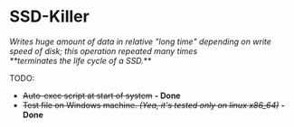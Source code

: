 # SSD-Killer
_Writes huge amount of data in relative "long time" depending on write speed of disk; this operation repeated many times  
**terminates the life cycle of a SSD._**

TODO: 
* ~~Auto-exec script at start of system~~ **- Done**
* ~~Test file on Windows machine. _(Yea, it's tested only on linux x86_64)_~~ **-Done**
